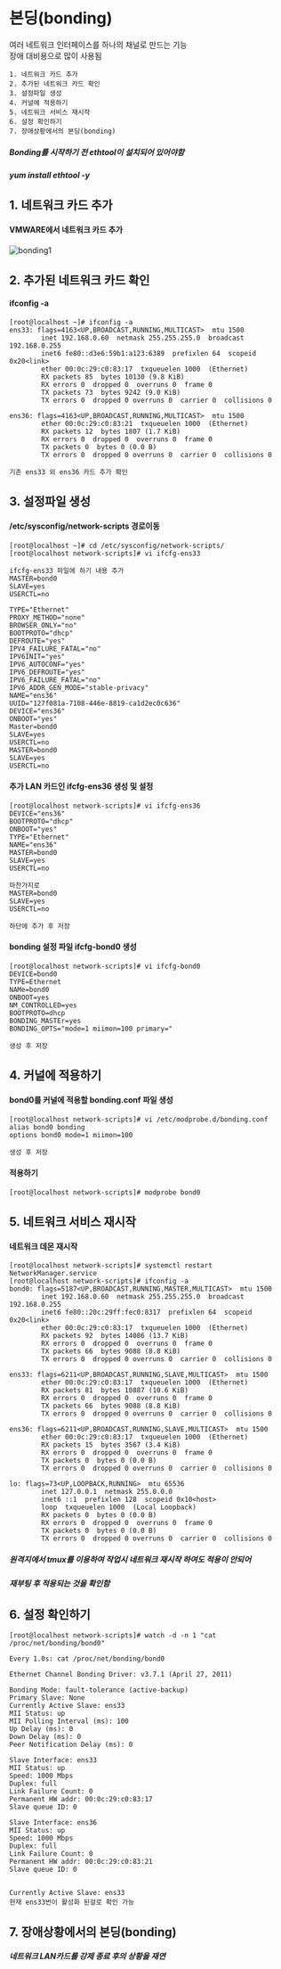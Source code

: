 본딩(bonding)
=============
여러 네트워크 인터페이스를 하나의 채널로 만드는 기능
<br/>장애 대비용으로 많이 사용됨
```
1. 네트워크 카드 추가
2. 추가된 네트워크 카드 확인
3. 설정파일 생성
4. 커널에 적용하기
5. 네트워크 서비스 재시작
6. 설정 확인하기
7. 장애상황에서의 본딩(bonding)
```
##### Bonding를 시작하기 전 ethtool이 설치되어 있어야함<br/>
##### yum install ethtool -y

1.&nbsp;네트워크 카드 추가
--------------------------
#### VMWARE에서 네트워크 카드 추가
![bonding1](https://github.com/sanae-91/image/blob/main/bonding1.PNG)

2.&nbsp;추가된 네트워크 카드 확인
---------------------------------
#### ifconfig -a
```
[root@localhost ~]# ifconfig -a
ens33: flags=4163<UP,BROADCAST,RUNNING,MULTICAST>  mtu 1500
        inet 192.168.0.60  netmask 255.255.255.0  broadcast 192.168.0.255
        inet6 fe80::d3e6:59b1:a123:6389  prefixlen 64  scopeid 0x20<link>
        ether 00:0c:29:c0:83:17  txqueuelen 1000  (Ethernet)
        RX packets 85  bytes 10130 (9.8 KiB)
        RX errors 0  dropped 0  overruns 0  frame 0
        TX packets 73  bytes 9242 (9.0 KiB)
        TX errors 0  dropped 0 overruns 0  carrier 0  collisions 0

ens36: flags=4163<UP,BROADCAST,RUNNING,MULTICAST>  mtu 1500
        ether 00:0c:29:c0:83:21  txqueuelen 1000  (Ethernet)
        RX packets 12  bytes 1807 (1.7 KiB)
        RX errors 0  dropped 0  overruns 0  frame 0
        TX packets 0  bytes 0 (0.0 B)
        TX errors 0  dropped 0 overruns 0  carrier 0  collisions 0

기존 ens33 외 ens36 카드 추가 확인
```

3.&nbsp;설정파일 생성
---------------------

#### /etc/sysconfig/network-scripts 경로이동

```
[root@localhost ~]# cd /etc/sysconfig/network-scripts/
[root@localhost network-scripts]# vi ifcfg-ens33

ifcfg-ens33 파일에 하기 내용 추가
MASTER=bond0
SLAVE=yes
USERCTL=no

TYPE="Ethernet"
PROXY_METHOD="none"
BROWSER_ONLY="no"
BOOTPROTO="dhcp"
DEFROUTE="yes"
IPV4_FAILURE_FATAL="no"
IPV6INIT="yes"
IPV6_AUTOCONF="yes"
IPV6_DEFROUTE="yes"
IPV6_FAILURE_FATAL="no"
IPV6_ADDR_GEN_MODE="stable-privacy"
NAME="ens36"
UUID="127f081a-7108-446e-8819-ca1d2ec0c636"
DEVICE="ens36"
ONBOOT="yes"
Master=bond0
SLAVE=yes
USERCTL=no
MASTER=bond0
SLAVE=yes
USERCTL=no
```
#### 추가 LAN 카드인 ifcfg-ens36 생성 및 설정
```
[root@localhost network-scripts]# vi ifcfg-ens36
DEVICE="ens36"
BOOTPROTO="dhcp"
ONBOOT="yes"
TYPE="Ethernet"
NAME="ens36"
MASTER=bond0
SLAVE=yes
USERCTL=no

마찬가지로
MASTER=bond0
SLAVE=yes
USERCTL=no

하단에 추가 후 저장
```
#### bonding 설정 파일 ifcfg-bond0 생성
```
[root@localhost network-scripts]# vi ifcfg-bond0
DEVICE=bond0
TYPE=Ethernet
NAMe=bond0
ONBOOT=yes
NM_CONTROLLED=yes
BOOTPROTO=dhcp
BONDING_MASTEr=yes
BONDING_OPTS="mode=1 miimon=100 primary="

생성 후 저장
```

4.&nbsp;커널에 적용하기
-----------------------

#### bond0를 커널에 적용할 bonding.conf 파일 생성
```
[root@localhost network-scripts]# vi /etc/modprobe.d/bonding.conf
alias bond0 bonding
options bond0 mode=1 miimon=100

생성 후 저장
```
#### 적용하기
```
[root@localhost network-scripts]# modprobe bond0
```

5.&nbsp;네트워크 서비스 재시작
------------------------------

#### 네트워크 데몬 재시작
```
[root@localhost network-scripts]# systemctl restart NetworkManager.service
[root@localhost network-scripts]# ifconfig -a
bond0: flags=5187<UP,BROADCAST,RUNNING,MASTER,MULTICAST>  mtu 1500
        inet 192.168.0.60  netmask 255.255.255.0  broadcast 192.168.0.255
        inet6 fe80::20c:29ff:fec0:8317  prefixlen 64  scopeid 0x20<link>
        ether 00:0c:29:c0:83:17  txqueuelen 1000  (Ethernet)
        RX packets 92  bytes 14086 (13.7 KiB)
        RX errors 0  dropped 0  overruns 0  frame 0
        TX packets 66  bytes 9088 (8.8 KiB)
        TX errors 0  dropped 0 overruns 0  carrier 0  collisions 0

ens33: flags=6211<UP,BROADCAST,RUNNING,SLAVE,MULTICAST>  mtu 1500
        ether 00:0c:29:c0:83:17  txqueuelen 1000  (Ethernet)
        RX packets 81  bytes 10887 (10.6 KiB)
        RX errors 0  dropped 0  overruns 0  frame 0
        TX packets 66  bytes 9088 (8.8 KiB)
        TX errors 0  dropped 0 overruns 0  carrier 0  collisions 0

ens36: flags=6211<UP,BROADCAST,RUNNING,SLAVE,MULTICAST>  mtu 1500
        ether 00:0c:29:c0:83:17  txqueuelen 1000  (Ethernet)
        RX packets 15  bytes 3567 (3.4 KiB)
        RX errors 0  dropped 0  overruns 0  frame 0
        TX packets 0  bytes 0 (0.0 B)
        TX errors 0  dropped 0 overruns 0  carrier 0  collisions 0

lo: flags=73<UP,LOOPBACK,RUNNING>  mtu 65536
        inet 127.0.0.1  netmask 255.0.0.0
        inet6 ::1  prefixlen 128  scopeid 0x10<host>
        loop  txqueuelen 1000  (Local Loopback)
        RX packets 0  bytes 0 (0.0 B)
        RX errors 0  dropped 0  overruns 0  frame 0
        TX packets 0  bytes 0 (0.0 B)
        TX errors 0  dropped 0 overruns 0  carrier 0  collisions 0
```
##### 원격지에서 tmux를 이용하여 작업시 네트워크 재시작 하여도 적용이 안되어<br/>
##### 재부팅 후 적용되는 것을 확인함

6.&nbsp;설정 확인하기
--------------------
```
[root@localhost network-scripts]# watch -d -n 1 "cat /proc/net/bonding/bond0"

Every 1.0s: cat /proc/net/bonding/bond0                                                                 

Ethernet Channel Bonding Driver: v3.7.1 (April 27, 2011)

Bonding Mode: fault-tolerance (active-backup)
Primary Slave: None
Currently Active Slave: ens33
MII Status: up
MII Polling Interval (ms): 100
Up Delay (ms): 0
Down Delay (ms): 0
Peer Notification Delay (ms): 0

Slave Interface: ens33
MII Status: up
Speed: 1000 Mbps
Duplex: full
Link Failure Count: 0
Permanent HW addr: 00:0c:29:c0:83:17
Slave queue ID: 0

Slave Interface: ens36
MII Status: up
Speed: 1000 Mbps
Duplex: full
Link Failure Count: 0
Permanent HW addr: 00:0c:29:c0:83:21
Slave queue ID: 0


Currently Active Slave: ens33
현재 ens33번이 활성화 된걸로 확인 가능
```
7.&nbsp;장애상황에서의 본딩(bonding)
-----------------------------------
##### 네트워크 LAN카드를 강제 종료 후의 상황을 재연
